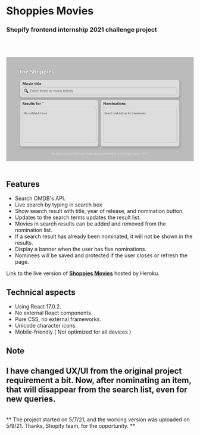 # Shoppies Movies
### Shopify frontend internship 2021 challenge project
 
<br/><br/>
 
![App screenshot](sm1.png) 
<br/><br/>
 
## Features
- Search OMDB's API.
- Live search by typing in search box
- Show search result with title, year of release, and nomination button.
- Updates to the search terms updates the result list.
- Movies in search results can be added and removed from the nomination list.
- If a search result has already been nominated, it will not be shown in the results.
- Display a banner when the user has five nominations.
- Nominees will be saved and protected if the user closes or refresh the page.
 
Link to the live version of **[Shoppies Movies](https://shoppiesmovies.herokuapp.com/)** hosted by Heroku.
 
## Technical aspects
- Using React 17.0.2.
- No external React components.
- Pure CSS, no external frameworks.
- Unicode character icons.
- Mobile-friendly ( Not optimized for all devices )
 
## Note

I have changed UX/UI from the original project requirement a bit. Now, after nominating an item, that will disappear from the search list, even for new queries.
--- 
<br/>
** The project started on 5/7/21, and the working version was uploaded on 5/9/21. Thanks, Shopify team, for the opportunity. **
